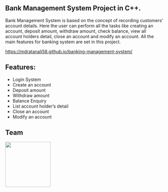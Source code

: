 ## Bank Management System Project in C++.

Bank Management System is based on the concept of recording customers’ account details. Here the user can perform all the tasks like creating an account, deposit amount, withdraw amount, check balance, view all account holders detail, close an account and modify an account. All the main features for banking system are set in this project.

https://mdratanali58.github.io/banking-management-system/

## Features:
* Login System
* Create an account
* Deposit amount
* Withdraw amount
* Balance Enquiry
* List account holder’s detail
* Close an account
* Modify an account

## Team
<a href = "https://github.com/mdratanali58"><img src = "https://avatars.githubusercontent.com/u/83486016?v=4" width="144"></a>
